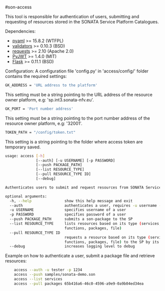 #son-access

This tool is responsible for authentication of users, submitting and requesting of resources
stored in the SONATA Service Platform Catalogues.

Dependencies:
* [pyaml](https://pypi.python.org/pypi/pyaml/) >= 15.8.2 (WTFPL)
* [validators](https://pypi.python.org/pypi/validators) >= 0.10.3 (BSD)
* [requests](https://pypi.python.org/pypi/requests) >= 2.10 (Apache 2.0)
* [PyJWT](https://pypi.python.org/pypi/PyJWT/1.4.0) >= 1.4.0 (MIT)
* [Flask](http://flask.pocoo.org/) >= 0.11.1 (BSD)

Configuration:
A configuration file 'config.py' in 'access/config/' folder contains the required settings:

```sh
GK_ADDRESS = 'URL address to the platform'
```
This setting must be a string pointing to the URL address of the resource owner platform, e.g: 'sp.int3.sonata-nfv.eu'.

```sh
GK_PORT = 'Port number address'
```
This setting must be a string pointing to the port number address of the resource owner platform, e.g: '32001'.

```sh
TOKEN_PATH = "/config/token.txt"
```
This setting is a string pointing to the folder where access token are temporary saved.

```sh
usage: access [-h]
              [--auth] [-u USERNAME] [-p PASSWORD]
              [--push PACKAGE_PATH]
              [--list RESOURCE_TYPE]
              [--pull RESOURCE_TYPE ID]
              [--debug]

Authenticates users to submit and request resources from SONATA Service Platform

optional arguments:
  -h, --help               show this help message and exit
  --auth                   authenticates a user, requires -u username -p password
  -u USERNAME              specifies username of a user
  -p PASSWORD              specifies password of a user
  --push PACKAGE_PATH      submits a son-package to the SP
  --list RESOURCE_TYPE     lists resources based on its type (services,
                           functions, packages, file)
  --pull RESOURCE_TYPE ID
                           requests a resource based on its type (services,
                           functions, packages, file) to the SP by its identifier
  --debug                  increases logging level to debug
```

Example on how to authenticate a user, submit a package file and retrieve resources:
```sh
    access --auth -u tester -p 1234
    access --push samples/sonata-demo.son
    access --list services
    access --pull packages 65b416a6-46c0-4596-a9e9-0a9b04ed34ea
```

